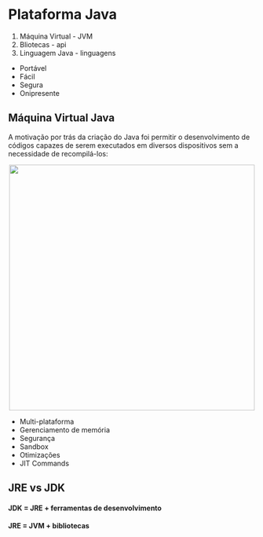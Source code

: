# Plataforma Java

1. Máquina Virtual - JVM
2. Bliotecas - api
3. Linguagem Java - linguagens

- Portável
- Fácil
- Segura
- Onipresente

## Máquina Virtual Java
A motivação por trás da criação do Java foi permitir o desenvolvimento de códigos capazes de serem executados em diversos dispositivos sem a necessidade de recompilá-los:

<div align="center">
<img width="500" src="https://github.com/emanoelcampos/java-jre-jdk/assets/68448029/a75139ef-1f9f-4baf-8c70-728e0c13ed49">
 </div>


- Multi-plataforma
- Gerenciamento de memória
- Segurança
- Sandbox
- Otimizações
- JIT Commands

## JRE vs JDK
#### JDK = JRE + ferramentas de desenvolvimento
#### JRE = JVM + bibliotecas
